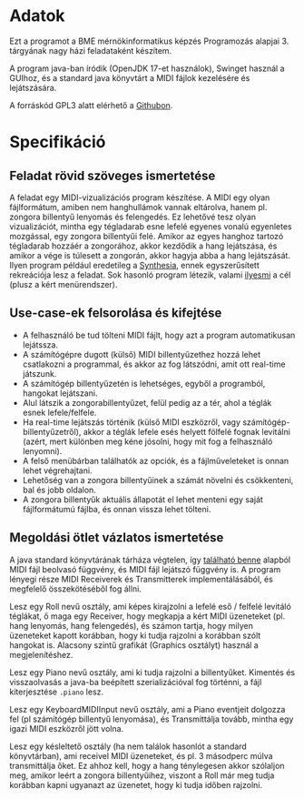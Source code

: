 # Adatok

Ezt a programot a BME mérnökinformatikus képzés Programozás alapjai 3. tárgyának nagy házi feladataként készítem.

A program java-ban íródik (OpenJDK 17-et használok), Swinget használ a GUIhoz, és a standard java könyvtárt a MIDI fájlok kezelésére és lejátszására.

A forráskód GPL3 alatt elérhető a [Githubon](https://github.com/4321ba/synthesijava).

# Specifikáció

## Feladat rövid szöveges ismertetése

A feladat egy MIDI-vizualizációs program készítése. A MIDI egy olyan fájlformátum, amiben nem hanghullámok vannak eltárolva, hanem pl. zongora billentyű lenyomás és felengedés. Ez lehetővé tesz olyan vizualizációt, mintha egy tégladarab esne lefelé egyenes vonalú egyenletes mozgással, egy zongora billentyűi felé. Amikor az egyes hanghoz tartozó tégladarab hozzáér a zongorához, akkor kezdődik a hang lejátszása, és amikor a vége is túlesett a zongorán, akkor hagyja abba a hang lejátszását. Ilyen program például eredetileg a [Synthesia](https://synthesiagame.com/), ennek egyszerűsített rekreációja lesz a feladat. Sok hasonló program létezik, valami [ilyesmi](https://youtu.be/aVI7vI_iSGU) a cél (plusz a kért menürendszer).

## Use-case-ek felsorolása és kifejtése

- A felhasználó be tud tölteni MIDI fájlt, hogy azt a program automatikusan lejátssza.
- A számítógépre dugott (külső) MIDI billentyűzethez hozzá lehet csatlakozni a programmal, és akkor az fog látszódni, amit ott real-time játszunk.
- A számítógép billentyűzetén is lehetséges, egyből a programból, hangokat lejátszani.
- Alul látszik a zongorabillentyűzet, felül pedig az a tér, ahol a téglák esnek lefele/felfele.
- Ha real-time lejátszás történik (külső MIDI eszközről, vagy számítógép-billentyűzetről), akkor a téglák lefele esés helyett fölfelé fognak levitálni (azért, mert különben meg kéne jósolni, hogy mit fog a felhasználó lenyomni).
- A felső menübárban találhatók az opciók, és a fájlműveleteket is onnan lehet végrehajtani.
- Lehetőség van a zongora billentyűinek a számát növelni és csökkenteni, bal és jobb oldalon.
- A zongora billentyűk aktuális állapotát el lehet menteni egy saját fájlformátumú fájlba, és onnan vissza lehet tölteni.

## Megoldási ötlet vázlatos ismertetése

A java standard könyvtárának tárháza végtelen, így [található benne](https://docs.oracle.com/javase/tutorial/sound/overview-MIDI.html) alapból MIDI fájl beolvasó függvény, és MIDI fájl lejátszó függvény is. A program lényegi része MIDI Receiverek és Transmitterek implementálásából, és megfelelő összekötéséből fog állni.

Lesz egy Roll nevű osztály, ami képes kirajzolni a lefelé eső / felfelé levitáló téglákat, ő maga egy Receiver, hogy megkapja a kért MIDI üzeneteket (pl. hang lenyomás, hang felengedés), és számon tartja, hogy milyen üzeneteket kapott korábban, hogy ki tudja rajzolni a korábban szólt hangokat is. Alacsony szintű grafikát (Graphics osztályt) használ a megjelenítéshez.

Lesz egy Piano nevű osztály, ami ki tudja rajzolni a billentyűket. Kimentés és visszaolvasás a java-ba beépített szerializációval fog történni, a fájl kiterjesztése `.piano` lesz.

Lesz egy KeyboardMIDIInput nevű osztály, ami a Piano eventjeit dolgozza fel (pl számítógép billentyű lenyomása), és Transmittálja tovább, mintha egy igazi MIDI eszközről jött volna.

Lesz egy késleltető osztály (ha nem találok hasonlót a standard könyvtárban), ami receivel MIDI üzeneteket, és pl. 3 másodperc múlva transmittálja őket. Ez ahhoz kell, hogy a hang ténylegesen akkor szólaljon meg, amikor leért a zongora billentyűihez, viszont a Roll már meg tudja korábban kapni ugyanazt az üzenetet, hogy ki tudja időben rajzolni.

